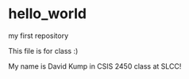 # hello_world
my first repository

This file is for class :)

My name is David Kump in CSIS 2450 class at SLCC!
